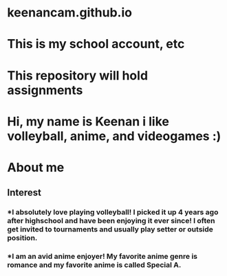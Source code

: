 # keenancam.github.io
# This is my school account, etc
# This repository will hold assignments 
# Hi, my name is Keenan i like volleyball, anime, and videogames :)
# About me
## Interest
### *I absolutely love playing volleyball! I picked it up 4 years ago after highschool and have been enjoying it ever since! I often get invited to tournaments and usually play setter or outside position.
### *I am an avid anime enjoyer! My favorite anime genre is romance and my favorite anime is called Special A.
